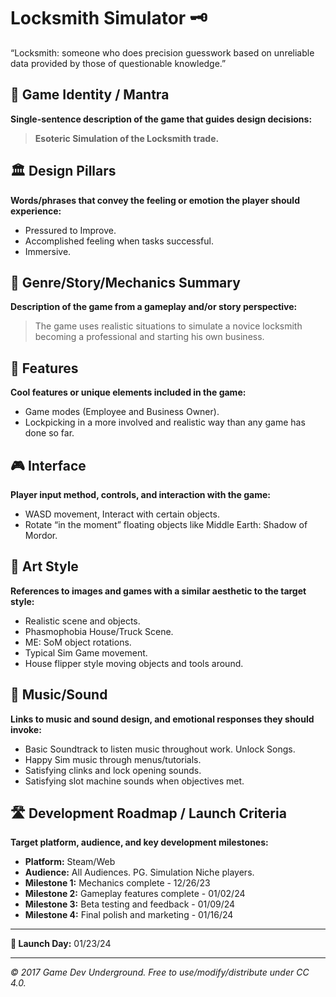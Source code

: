 # Locksmith Simulator 🗝️

“Locksmith: someone who does precision guesswork based on unreliable data provided by those of questionable knowledge.”

## 🎯 Game Identity / Mantra

**Single-sentence description of the game that guides design decisions:**

> **Esoteric Simulation of the Locksmith trade.**

## 🏛️ Design Pillars

**Words/phrases that convey the feeling or emotion the player should experience:**

- Pressured to Improve.
- Accomplished feeling when tasks successful.
- Immersive.

## 📖 Genre/Story/Mechanics Summary

**Description of the game from a gameplay and/or story perspective:**

> The game uses realistic situations to simulate a novice locksmith becoming a professional and starting his own business.

## 🌟 Features

**Cool features or unique elements included in the game:**

- Game modes (Employee and Business Owner).
- Lockpicking in a more involved and realistic way than any game has done so far.

## 🎮 Interface

**Player input method, controls, and interaction with the game:**

- WASD movement, Interact with certain objects.
- Rotate “in the moment” floating objects like Middle Earth: Shadow of Mordor.

## 🎨 Art Style

**References to images and games with a similar aesthetic to the target style:**

- Realistic scene and objects.
- Phasmophobia House/Truck Scene.
- ME: SoM object rotations.
- Typical Sim Game movement.
- House flipper style moving objects and tools around.

## 🎵 Music/Sound

**Links to music and sound design, and emotional responses they should invoke:**

- Basic Soundtrack to listen music throughout work. Unlock Songs.
- Happy Sim music through menus/tutorials.
- Satisfying clinks and lock opening sounds.
- Satisfying slot machine sounds when objectives met.

## 🛣️ Development Roadmap / Launch Criteria

**Target platform, audience, and key development milestones:**

- **Platform:** Steam/Web
- **Audience:** All Audiences. PG. Simulation Niche players.
- **Milestone 1:** Mechanics complete - 12/26/23
- **Milestone 2:** Gameplay features complete - 01/02/24
- **Milestone 3:** Beta testing and feedback - 01/09/24
- **Milestone 4:** Final polish and marketing - 01/16/24

---

**🚀 Launch Day:** 01/23/24

---

_© 2017 Game Dev Underground. Free to use/modify/distribute under CC 4.0._
